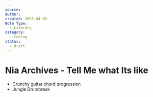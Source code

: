 ```yaml
---
source: 
author: 
created: 2025-04-03
Note Type:
  - Literary
category:
  - coding
status:
  - draft
---
```

# Nia Archives - Tell Me what Its like
- Crunchy guitar chord progression
- Jungle Drumbreak